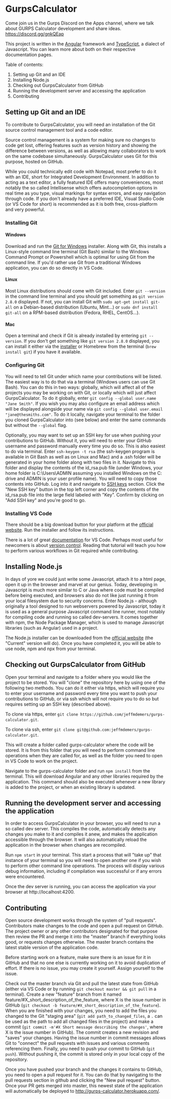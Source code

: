 # GurpsCalculator

Come join us in the Gurps Discord on the Apps channel, where we talk about GURPS Calculator development and share ideas.
https://discord.gg/gnkQEap

This project is written in the [Angular](https://angular.io/) framework and [TypeScript](https://www.typescriptlang.org/),
 a dialect of Javascript. You can learn more about both on their respective documentation pages.

Table of contents:

1. Setting up Git and an IDE
2. Installing Node.js
3. Checking out GurpsCalculator from GitHub
4. Running the development server and accessing the application
5. Contributing

## Setting up Git and an IDE

To contribute to GurpsCalculator, you will need an installation of the Git source control management tool and a code editor.

Source control management is a system for making sure no changes to code get lost, offering features such as version
history and showing the difference between versions, as well as allowing many collaborators to work on the same codebase
simultaneously. GurpsCalculator uses Git for this purpose, hosted on GitHub.

While you could technically edit code with Notepad, most prefer to do it with an IDE, short for Integrated Development
Environment. In addition to acting as a text editor, a fully featured IDE offers many conveniences, most notably the
so called Intellisense which offers autocompletion options in real time as you type, visual markings for syntax errors,
and easy navigation through code. If you don't already have a preferred IDE, Visual Studio Code (or VS Code for short)
is recommended as it is both free, cross-platform and very powerful.

### Installing Git

#### Windows

Download and run the [Git for Windows](https://gitforwindows.org/) installer. Along with Git, this installs a Linux-style
command line terminal (Git Bash) similar to the Windows Command Prompt or Powershell which is optimal for using Git from
the command line. If you'd rather use Git from a traditional Windows application, you can do so directly in VS Code.

#### Linux

Most Linux distributions should come with Git included. Enter `git --version` in the command line terminal and you should
get something as `git version 2.8.0` displayed. If not, you can install Git with `sudo apt-get install git-all` on a
Debian-based distribution (Ubuntu, Mint...) or `sudo dnf install git-all` on a RPM-based distribution (Fedora, RHEL, CentOS...).

#### Mac

Open a terminal and check if Git is already installed by entering `git --version`. If you don't get something like
`git version 2.8.0` displayed, you can install it either via the [installer](https://git-scm.com/download/mac) or Homebrew
 from the terminal (`brew install git`) if you have it available.

### Configuring Git

You will need to tell Git under which name your contributions will be listed. The easiest way is to do that
via a terminal (Windows users can use Git Bash). You can do this in two ways: globally, which will affect all of the
projects you may be working on with Git, or locally which will just affect GurpsCalculator. To do it globally, enter
 `git config --global user.name "Jane Smith"`. If you wish you may also configure an email address which will be
 displayed alongside your name via `git config --global user.email "jane@thesmiths.com"`. To do it locally, navigate
 your terminal to the folder you cloned GurpsCalculator into (see below) and enter the same commands but without the
 `--global` flag.

Optionally, you may want to set up an SSH key for use when pushing your contributions to GitHub. Without it, you will
need to enter your GitHub username and password manually every time you do so. This is also easiest to do via terminal.
Enter `ssh-keygen -t rsa` (the ssh-keygen program is available in Git Bash as well as on Linux and Mac) and a .ssh folder
will be generated in your home folder along with two files in it. Navigate to this folder and display the contents of the
id_rsa.pub file (under Windows, your home folder is C:\Users\ADMIN assuming you installed Windows on the C: drive and ADMIN
is your user profile name). You will need to copy those contents into GitHub. Log into it and navigate to [SSH keys](https://github.com/settings/keys)
 section. Click the "New SSH key" button in the top left corner and copy the contents of the
 id_rsa.pub file into the large field labeled with "Key". Confirm by clicking on "Add SSH key" and you're good to go.

### Installing VS Code

There should be a big download button for your platform at the [official website](https://code.visualstudio.com/).
 Run the installer and follow its instructions. 

There is a lot of great [documentation](https://code.visualstudio.com/docs) for VS Code. Perhaps most useful for
newcomers is about [version control](https://code.visualstudio.com/docs/editor/versioncontrol). Reading that tutorial
will teach you how to perform various workflows in Git required while contributing.

## Installing Node.js

In days of yore we could just write some Javascript, attach it to a html page, open it up in the browser and marvel
at our genius. Today, developing in Javascript is much more similar to C or Java where code must be compiled before
being executed, and browsers also do not like just running it from your local filesystem due to security concerns. Enter
Node.js - although originally a tool designed to run webservers powered by Javascript, today it is used as a general
 purpose Javascript command line runner, most notably for compiling code and running so called dev-servers.
 It comes together with npm, the Node Package Manager, which is used to manage Javascript libraries (such as Angular)
 used in a project.
 
The Node.js installer can be downloaded from the [official website](https://nodejs.org) (the "Current" version will do).
 Once you have completed it, you will be able to use node, npm and npx from your terminal.

## Checking out GurpsCalculator from GitHub

Open your terminal and navigate to a folder where you would like the project to be stored. You will "clone" the repository
here by using one of the following two methods. You can do it either via https, which will require you to enter your
username and password every time you want to push your contributions to GitHub, or via ssh which will not require you
to do so but requires setting up an SSH key (described above).

To clone via https, enter `git clone https://github.com/jeffmdemers/gurps-calculator.git`.

To clone via ssh, enter `git clone git@github.com:jeffmdemers/gurps-calculator.git`.

This will create a folder called gurps-calculator where the code will be stored. It is from this folder that you will
need to perform command line operations when they are called for, as well as the folder you need to open in VS Code to
work on the project.

Navigate to the gurps-calculator folder and run `npm install` from the terminal. This will download Angular and any
other libraries required by the application. This command should also be executed whenever a new library is added
to the project, or when an existing library is updated.

## Running the development server and accessing the application

In order to access GurpsCalculator in your browser, you will need to run a so called dev server. This compiles the code,
automatically detects any changes you make to it and compiles it anew, and makes the application accessible through
 the browser. It will also automatically reload the application in the browser when changes are recompiled.

Run `npm start` in your terminal. This start a process that will "take up" that instance of your terminal so you will
need to open another one if you wish to perform other command line operations. The process will display various debug
information, including if compilation was successful or if any errors were encountered.

Once the dev server is running, you can access the application via your browser at http://localhost:4200.

## Contributing

Open source development works through the system of "pull requests". Contributors make changes to the code and open a
pull request on GitHub. The project owner or any other contributors designated for that purpose then review the PR and
merge it into the "master" branch if everything looks good, or requests changes otherwise. The master branch contains
the latest stable version of the application code.

Before starting work on a feature, make sure there is an issue for it in GitHub and that no one else is currently working
on it to avoid duplication of effort. If there is no issue, you may create it yourself. Assign yourself to the issue.

Check out the master branch via Git and pull the latest state from GitHub (either via VS Code or by running
 `git checkout master && git pull` in a terminal). Create a new "feature" branch from it named feature/#X_short_description_of_the_feature,
 where X is the issue number in GitHub (`git checkout -b feature/#X_short_description_of_the_feature`). When you are
 finished with your changes, you need to add the files you changed to the Git "staging area" (`git add path_to_changed_files`,
 a `.` can be used as the path to add all changed files in the project) and make a commit (`git commit -m'#X Short message describing the changes'`,
 where X is the issue number in GitHub). The commit creates a new revision and "saves" your changes. Having the issue
 number in commit messages allows Git to "connect" the pull requests with issues and various comments referencing them.
 Finally, you need to push your commit to GitHub (`git push`). Without pushing it, the commit is stored only in your
 local copy of the repository.

Once you have pushed your branch and the changes it contains to GitHub, you need to open a pull request for it. You
can do that by navigating to the pull requests section in github and clicking the "New pull request" button. Once your PR
gets merged into master, this newest state of the application will automatically be deployed to http://gurps-calculator.herokuapp.com/.
